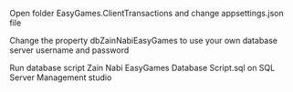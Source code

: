 Open folder EasyGames.ClientTransactions and change appsettings.json file


Change the property dbZainNabiEasyGames to use your own database server username and password


Run database script Zain Nabi EasyGames Database Script.sql on SQL Server Management studio
